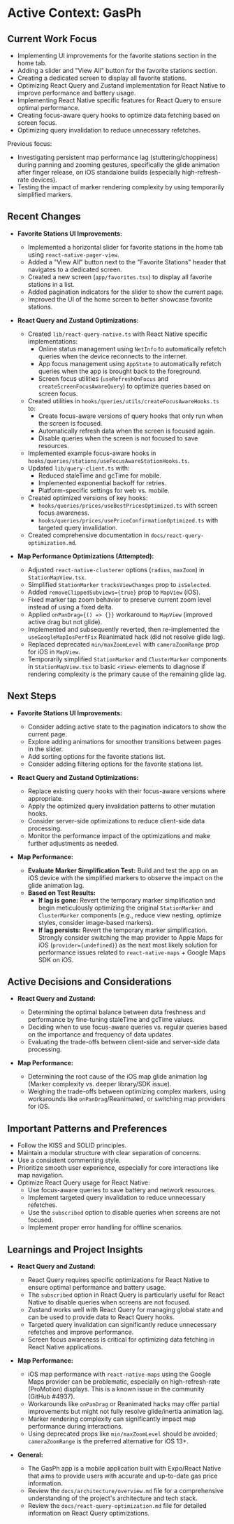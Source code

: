 # Active Context: GasPh

## Current Work Focus

- Implementing UI improvements for the favorite stations section in the home tab.
- Adding a slider and "View All" button for the favorite stations section.
- Creating a dedicated screen to display all favorite stations.
- Optimizing React Query and Zustand implementation for React Native to improve performance and battery usage.
- Implementing React Native specific features for React Query to ensure optimal performance.
- Creating focus-aware query hooks to optimize data fetching based on screen focus.
- Optimizing query invalidation to reduce unnecessary refetches.

Previous focus:

- Investigating persistent map performance lag (stuttering/choppiness) during panning and zooming gestures, specifically the glide animation after finger release, on iOS standalone builds (especially high-refresh-rate devices).
- Testing the impact of marker rendering complexity by using temporarily simplified markers.

## Recent Changes

- **Favorite Stations UI Improvements:**

  - Implemented a horizontal slider for favorite stations in the home tab using `react-native-pager-view`.
  - Added a "View All" button next to the "Favorite Stations" header that navigates to a dedicated screen.
  - Created a new screen (`app/favorites.tsx`) to display all favorite stations in a list.
  - Added pagination indicators for the slider to show the current page.
  - Improved the UI of the home screen to better showcase favorite stations.

- **React Query and Zustand Optimizations:**

  - Created `lib/react-query-native.ts` with React Native specific implementations:
    - Online status management using `NetInfo` to automatically refetch queries when the device reconnects to the internet.
    - App focus management using `AppState` to automatically refetch queries when the app is brought back to the foreground.
    - Screen focus utilities (`useRefreshOnFocus` and `createScreenFocusAwareQuery`) to optimize queries based on screen focus.
  - Created utilities in `hooks/queries/utils/createFocusAwareHooks.ts` to:
    - Create focus-aware versions of query hooks that only run when the screen is focused.
    - Automatically refresh data when the screen is focused again.
    - Disable queries when the screen is not focused to save resources.
  - Implemented example focus-aware hooks in `hooks/queries/stations/useFocusAwareStationHooks.ts`.
  - Updated `lib/query-client.ts` with:
    - Reduced staleTime and gcTime for mobile.
    - Implemented exponential backoff for retries.
    - Platform-specific settings for web vs. mobile.
  - Created optimized versions of key hooks:
    - `hooks/queries/prices/useBestPricesOptimized.ts` with screen focus awareness.
    - `hooks/queries/prices/usePriceConfirmationOptimized.ts` with targeted query invalidation.
  - Created comprehensive documentation in `docs/react-query-optimization.md`.

- **Map Performance Optimizations (Attempted):**
  - Adjusted `react-native-clusterer` options (`radius`, `maxZoom`) in `StationMapView.tsx`.
  - Simplified `StationMarker` `tracksViewChanges` prop to `isSelected`.
  - Added `removeClippedSubviews={true}` prop to `MapView` (iOS).
  - Fixed marker tap zoom behavior to preserve current zoom level instead of using a fixed delta.
  - Applied `onPanDrag={() => {}}` workaround to `MapView` (improved active drag but not glide).
  - Implemented and subsequently reverted, then re-implemented the `useGoogleMapIosPerfFix` Reanimated hack (did not resolve glide lag).
  - Replaced deprecated `min/maxZoomLevel` with `cameraZoomRange` prop for iOS in `MapView`.
  - Temporarily simplified `StationMarker` and `ClusterMarker` components in `StationMapView.tsx` to basic `<View>` elements to diagnose if rendering complexity is the primary cause of the remaining glide lag.

## Next Steps

- **Favorite Stations UI Improvements:**

  - Consider adding active state to the pagination indicators to show the current page.
  - Explore adding animations for smoother transitions between pages in the slider.
  - Add sorting options for the favorite stations list.
  - Consider adding filtering options for the favorite stations list.

- **React Query and Zustand Optimizations:**

  - Replace existing query hooks with their focus-aware versions where appropriate.
  - Apply the optimized query invalidation patterns to other mutation hooks.
  - Consider server-side optimizations to reduce client-side data processing.
  - Monitor the performance impact of the optimizations and make further adjustments as needed.

- **Map Performance:**
  - **Evaluate Marker Simplification Test:** Build and test the app on an iOS device with the simplified markers to observe the impact on the glide animation lag.
  - **Based on Test Results:**
    - **If lag is gone:** Revert the temporary marker simplification and begin meticulously optimizing the original `StationMarker` and `ClusterMarker` components (e.g., reduce view nesting, optimize styles, consider image-based markers).
    - **If lag persists:** Revert the temporary marker simplification. Strongly consider switching the map provider to Apple Maps for iOS (`provider={undefined}`) as the next most likely solution for performance issues related to `react-native-maps` + Google Maps SDK on iOS.

## Active Decisions and Considerations

- **React Query and Zustand:**

  - Determining the optimal balance between data freshness and performance by fine-tuning staleTime and gcTime values.
  - Deciding when to use focus-aware queries vs. regular queries based on the importance and frequency of data updates.
  - Evaluating the trade-offs between client-side and server-side data processing.

- **Map Performance:**
  - Determining the root cause of the iOS map glide animation lag (Marker complexity vs. deeper library/SDK issue).
  - Weighing the trade-offs between optimizing complex markers, using workarounds like `onPanDrag`/Reanimated, or switching map providers for iOS.

## Important Patterns and Preferences

- Follow the KISS and SOLID principles.
- Maintain a modular structure with clear separation of concerns.
- Use a consistent commenting style.
- Prioritize smooth user experience, especially for core interactions like map navigation.
- Optimize React Query usage for React Native:
  - Use focus-aware queries to save battery and network resources.
  - Implement targeted query invalidation to reduce unnecessary refetches.
  - Use the `subscribed` option to disable queries when screens are not focused.
  - Implement proper error handling for offline scenarios.

## Learnings and Project Insights

- **React Query and Zustand:**

  - React Query requires specific optimizations for React Native to ensure optimal performance and battery usage.
  - The `subscribed` option in React Query is particularly useful for React Native to disable queries when screens are not focused.
  - Zustand works well with React Query for managing global state and can be used to provide data to React Query hooks.
  - Targeted query invalidation can significantly reduce unnecessary refetches and improve performance.
  - Screen focus awareness is critical for optimizing data fetching in React Native applications.

- **Map Performance:**

  - iOS map performance with `react-native-maps` using the Google Maps provider can be problematic, especially on high-refresh-rate (ProMotion) displays. This is a known issue in the community (GitHub #4937).
  - Workarounds like `onPanDrag` or Reanimated hacks may offer partial improvements but might not fully resolve glide/inertia animation lag.
  - Marker rendering complexity can significantly impact map performance during interactions.
  - Using deprecated props like `min/maxZoomLevel` should be avoided; `cameraZoomRange` is the preferred alternative for iOS 13+.

- **General:**
  - The GasPh app is a mobile application built with Expo/React Native that aims to provide users with accurate and up-to-date gas price information.
  - Review the `docs/architecture/overview.md` file for a comprehensive understanding of the project's architecture and tech stack.
  - Review the `docs/react-query-optimization.md` file for detailed information on React Query optimizations.

